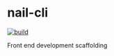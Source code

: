 # nail-cli

[![build](https://www.travis-ci.org/halo-design/nail-cli.svg?branch=master)](https://github.com/halo-design/nail-cli)

Front end development scaffolding
